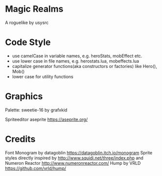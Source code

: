 # Magic Realms
A roguelike by usysrc

# Code Style
- use camelCase in variable names, e.g. heroStats, mobEffect etc.
- use lower case in file names, e.g. herostats.lua, mobeffects.lua
- capitalize generator functions(aka constructors or factories) like Hero(), Mob()
- lower case for utility functions

# Graphics
Palette: sweetie-16 by grafxkid

Spriteeditor aseprite https://aseprite.org/

# Credits
Font Monogram by datagoblin https://datagoblin.itch.io/monogram
Sprite styles directly inspired by http://www.squidi.net/three/index.php and Numeron Reactor http://www.numeronreactor.com/
Hump by VRLD https://github.com/vrld/hump/
